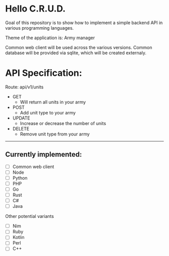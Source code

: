 # Hello C.R.U.D.

Goal of this repository is to show how to implement a simple backend API in various programming languages.

Theme of the application is:
Army manager

Common web client will be used across the various versions.
Common database will be provided via sqlite, which will be created externaly.

# API Specification:
Route: api/v1/units

- GET  
  - Will return all units in your army
- POST
  - Add unit type to your army
- UPDATE
  - Increase or decrease the number of units
- DELETE
  - Remove unit type from your army
 
------
## Currently implemented:

- [ ] Common web client
- [ ] Node
- [ ] Python
- [ ] PHP
- [ ] Go
- [ ] Rust
- [ ] C#
- [ ] Java
  
Other potential variants
- [ ] Nim
- [ ] Ruby
- [ ] Kotlin
- [ ] Perl
- [ ] C++
